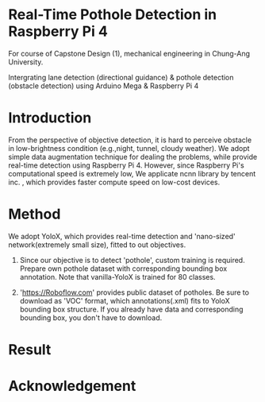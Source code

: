 # Real-Time Pothole Detection in Raspberry Pi 4

For course of Capstone Design (1), mechanical engineering in Chung-Ang University.

Intergrating lane detection (directional guidance) & pothole detection (obstacle detection) using Arduino Mega & Raspberry Pi 4

# Introduction

From the perspective of objective detection, it is hard to perceive obstacle in low-brightness condition (e.g.,night, tunnel, cloudy weather).
We adopt simple data augmentation technique for dealing the problems, while provide real-time detection using Raspberry Pi 4.
However, since Raspberry Pi's computational speed is extremely low, We applicate ncnn library by tencent inc. , which provides faster compute speed on low-cost devices.

# Method

We adopt YoloX, which provides real-time detection and 'nano-sized' network(extremely small size), fitted to out objectives. 

1. Since our objective is to detect 'pothole', custom training is required. Prepare own pothole dataset with corresponding bounding box annotation. Note that vanilla-YoloX is trained for 80 classes.

2. 'https://Roboflow.com' provides public dataset of potholes. Be sure to download as 'VOC' format, which annotations(.xml) fits to YoloX bounding box structure. If you already have data and corresponding bounding box, you don't have to download.



# Result




# Acknowledgement
